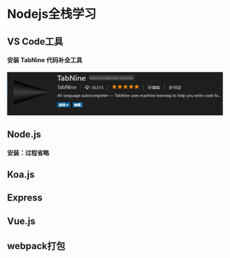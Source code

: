 # Nodejs全栈学习

## VS Code工具

#### 安装 TabNine 代码补全工具

![image](/img/TabNine.png)


## Node.js

#### 安装：过程省略

## Koa.js


## Express


## Vue.js


## webpack打包





